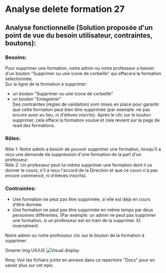 # Analyse delete formation 27

## Analyse fonctionnelle (Solution proposée d'un point de vue du besoin utilisateur, contraintes, boutons):

### Besoins:
Pour supprimer une formation, notre admin ou notre professeur a besoin d'un bouton "Supprimer ou une icone de corbeille" qui effacera la formation selectionnée.  
Sur la ligne de la formation à supprimer:
- un bouton "Supprimer ou une icone de corbeille"
- un bouton "Enregistrer"  
Des contraintes (règles de validation) sont mises en place pour garantir que cette formation peut bien être supprimée (par exemple: ne pas encore avoir eu lieu, ni d'élèves inscrits).
Après le clic sur le bouton supprimer, cela efface la formation voulue et cela revient sur la page de read des formations.

### Rôles:
Rôle 1: Notre admin a besoin de pouvoir supprimer une formation, lorsqu'il a reçu une demande de suppression d'une formation de la part d'un professeur.  
Rôle 2: Un professeur peut lui même supprimer une formation dont il va donner le cours, s'il a reçu l'accord de la Direction et que ce cours n'a pas encore commencé, ni d'èlèves inscrits).

### Contraintes:
- Une formation ne peut pas être supprimée, si elle est déjà en cours d'être donnée.
- Une formation ne peut pas être supprimée en même temps par deux personnes différentes. (Par exemple: un admin ne peut pas supprimer une formation, 
si un professeur est en train de la supprimer. Et inversément.

Notre admin ou notre professeur clic sur le bouton de la formation à supprimer.

[Inserer img UX/UI]
![Visual display](https://github.com/corentingoo/Learning_project_group_2/blob/documentation-27-analyse-delete-formation/Docs/EPIC_delete_formation/LProject%20_Formation%20_UX%20UI%20_delete%20formation%20_Fin.jpg)

Rmq: Voir les fichiers joints en annexe dans ce repertoire "Docs" pour en savoir plus sur cet epic.
